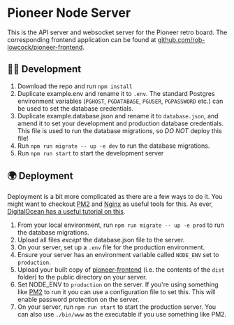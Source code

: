 # Pioneer Node Server

This is the API server and websocket server for the Pioneer retro board. The corresponding frontend application can be found at [github.com/rob-lowcock/pioneer-frontend](https://github.com/rob-lowcock/pioneer-frontend).

## 🧑‍💻 Development
1. Download the repo and run `npm install`
2. Duplicate example.env and rename it to `.env`. The standard Postgres environment variables (`PGHOST`, `PGDATABASE`, `PGUSER`, `PGPASSWORD` etc.) can be used to set the database credentials.
3. Duplicate example.database.json and rename it to `database.json`, and amend it to set your development and production database credentials. This file is used to run the database migrations, so *DO NOT* deploy this file!
4. Run `npm run migrate -- up -e dev` to run the database migrations.
5. Run `npm run start` to start the development server

## 🌍 Deployment
Deployment is a bit more complicated as there are a few ways to do it. You might want to checkout [PM2](https://pm2.keymetrics.io/) and [Nginx](https://www.nginx.com/) as useful tools for this. As ever, [DigitalOcean has a useful tutorial on this](https://www.digitalocean.com/community/tutorials/how-to-set-up-a-node-js-application-for-production-on-ubuntu-16-04).

1. From your local environment, run `npm run migrate -- up -e prod` to run the database migrations.
2. Upload all files *except* the database.json file to the server.
3. On your server, set up a `.env` file for the production environment.
4. Ensure your server has an environment variable called `NODE_ENV` set to `production`.
5. Upload your built copy of [pioneer-frontend](https://github.com/rob-lowcock/pioneer-frontend) (i.e. the contents of the `dist` folder) to the public directory on your server.
6. Set NODE_ENV to `production` on the server. If you're using something like [PM2](https://pm2.keymetrics.io/) to run it you can use a configuration file to set this. This will enable password protection on the server.
7. On your server, run `npm run start` to start the production server. You can also use `./bin/www` as the executable if you use something like PM2. 